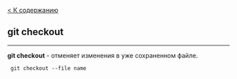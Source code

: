 [ < К содержанию](./readme.md) 
## git checkout
---
**git checkout** - отменяет изменения в уже сохраненном файле.




```bash-
 git checkout --file name 
```